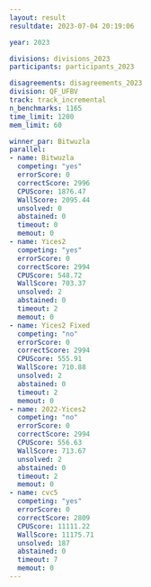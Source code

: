 ```yaml
---
layout: result
resultdate: 2023-07-04 20:19:06

year: 2023

divisions: divisions_2023
participants: participants_2023

disagreements: disagreements_2023
division: QF_UFBV
track: track_incremental
n_benchmarks: 1165
time_limit: 1200
mem_limit: 60

winner_par: Bitwuzla
parallel:
- name: Bitwuzla
  competing: "yes"
  errorScore: 0
  correctScore: 2996
  CPUScore: 1876.47
  WallScore: 2095.44
  unsolved: 0
  abstained: 0
  timeout: 0
  memout: 0
- name: Yices2
  competing: "yes"
  errorScore: 0
  correctScore: 2994
  CPUScore: 548.72
  WallScore: 703.37
  unsolved: 2
  abstained: 0
  timeout: 2
  memout: 0
- name: Yices2 Fixed
  competing: "no"
  errorScore: 0
  correctScore: 2994
  CPUScore: 555.91
  WallScore: 710.88
  unsolved: 2
  abstained: 0
  timeout: 2
  memout: 0
- name: 2022-Yices2
  competing: "no"
  errorScore: 0
  correctScore: 2994
  CPUScore: 556.63
  WallScore: 713.67
  unsolved: 2
  abstained: 0
  timeout: 2
  memout: 0
- name: cvc5
  competing: "yes"
  errorScore: 0
  correctScore: 2809
  CPUScore: 11111.22
  WallScore: 11175.71
  unsolved: 187
  abstained: 0
  timeout: 7
  memout: 0
---
```

